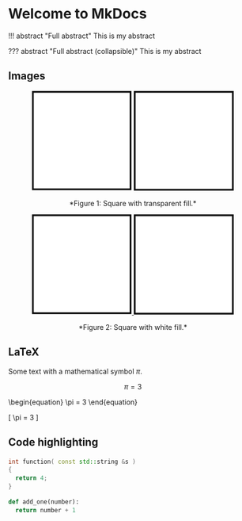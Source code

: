 # Welcome to MkDocs

!!! abstract "Full abstract"
    This is my abstract
    
??? abstract "Full abstract (collapsible)"
    This is my abstract

## Images

<p align="center">
  <img width="40%" src="square_transparent.svg">
  <img width="40%" src="square_transparent.png">
</p>
<center>
*Figure 1: Square with transparent fill.*
</center>


<p align="center">
  <a href="https://www.precice.org/" target="_blank">
    <img width="40%" src="square_white.svg">
  </a>
  <a href="https://sgpp.sparsegrids.org/" target="_blank">
    <img width="40%" src="square_transparent.png">
  </a>
</p>
<center>
*Figure 2: Square with white fill.*
</center>

## LaTeX

Some text with a mathematical symbol $\pi$.

$$\pi = 3$$ 

\begin{equation}
  \pi = 3
\end{equation}

\[ \pi = 3 \]


## Code highlighting

```c++
int function( const std::string &s )
{
  return 4;
}
```

```python
def add_one(number):
  return number + 1
```

